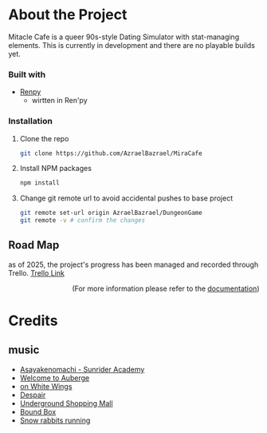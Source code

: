 <!-- READ ME --->
# About the Project
Mitacle Cafe is a queer 90s-style Dating Simulator with stat-managing elements. This is currently in development and there are no playable builds yet.

<!-- Project information -->
### Built with

- <a href="https://www.renpy.org/">Renpy </a>
    - wirtten in Ren'py

### Installation
1. Clone the repo
   ```sh
   git clone https://github.com/AzraelBazrael/MiraCafe
   ```
2. Install NPM packages
   ```sh
   npm install
3. Change git remote url to avoid accidental pushes to base project
   ```sh
   git remote set-url origin AzraelBazrael/DungeonGame
   git remote -v # confirm the changes
<!-- <p align="right">(<a href="#readme-top">back to top</a>)</p>  -->


## Road Map
as of 2025, the project's progress has been managed and recorded through Trello. 
<a href="https://trello.com/b/3za6AD3a/miracle-cafe"> Trello Link </a>
<p align="right">(For more information please refer to the <a href="#document.md">documentation</a>)</p>

# Credits
## music
<ul>
<li><a href="https://soundcloud.com/user-171730910-142490571/asayakenomachi-sunrider"> Asayakenomachi - Sunrider Academy </a> </li>
<li><a href="https://dova-s.jp/EN/bgm/play21096.html">Welcome to Auberge</a> </li>
<li><a href="https://dova-s.jp/EN/bgm/play21055.html">on White Wings</a> </li>
<li><a href="https://dova-s.jp/EN/bgm/play21008.html">Despair </a> </li>
<li><a href="https://dova-s.jp/EN/bgm/play21012.html"> Underground Shopping Mall </a> </li>
<li><a href="https://dova-s.jp/EN/bgm/play1599.html"> Bound Box </li>
<li><a href="https://amachamusic.chagasi.com/music_yukiusaginokakekko.html">Snow rabbits running</a></li>
</ul>
